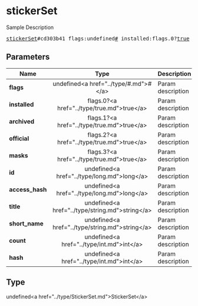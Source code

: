 # stickerSet

Sample Description

<pre>
<a href="../constructor/stickerSet.md">stickerSet</a>#cd303b41 flags:undefined<a href="../type/#.md">#</a> installed:flags.0?<a href="../type/true.md">true</a> archived:flags.1?<a href="../type/true.md">true</a> official:flags.2?<a href="../type/true.md">true</a> masks:flags.3?<a href="../type/true.md">true</a> id:undefined<a href="../type/long.md">long</a> access_hash:undefined<a href="../type/long.md">long</a> title:undefined<a href="../type/string.md">string</a> short_name:undefined<a href="../type/string.md">string</a> count:undefined<a href="../type/int.md">int</a> hash:undefined<a href="../type/int.md">int</a> = undefined<a href="../type/StickerSet.md">StickerSet</a>;
</pre>

## Parameters

| Name | Type | Description |
|------|:----:|-------------|
| **flags** | undefined&lt;a href=&#34;../type/#.md&#34;&gt;#&lt;/a&gt; | Param description |
| **installed** | flags.0?&lt;a href=&#34;../type/true.md&#34;&gt;true&lt;/a&gt; | Param description |
| **archived** | flags.1?&lt;a href=&#34;../type/true.md&#34;&gt;true&lt;/a&gt; | Param description |
| **official** | flags.2?&lt;a href=&#34;../type/true.md&#34;&gt;true&lt;/a&gt; | Param description |
| **masks** | flags.3?&lt;a href=&#34;../type/true.md&#34;&gt;true&lt;/a&gt; | Param description |
| **id** | undefined&lt;a href=&#34;../type/long.md&#34;&gt;long&lt;/a&gt; | Param description |
| **access_hash** | undefined&lt;a href=&#34;../type/long.md&#34;&gt;long&lt;/a&gt; | Param description |
| **title** | undefined&lt;a href=&#34;../type/string.md&#34;&gt;string&lt;/a&gt; | Param description |
| **short_name** | undefined&lt;a href=&#34;../type/string.md&#34;&gt;string&lt;/a&gt; | Param description |
| **count** | undefined&lt;a href=&#34;../type/int.md&#34;&gt;int&lt;/a&gt; | Param description |
| **hash** | undefined&lt;a href=&#34;../type/int.md&#34;&gt;int&lt;/a&gt; | Param description |

## Type

undefined&lt;a href=&#34;../type/StickerSet.md&#34;&gt;StickerSet&lt;/a&gt;
